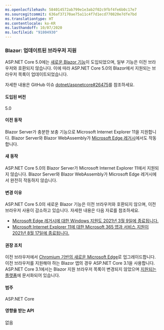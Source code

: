 ```yaml
---
ms.openlocfilehash: 584014572ab799e1e3ab2f02c9fbf4fe6b0c17e7
ms.sourcegitcommit: 636af37170ae75a11c4f7d1ecd770820e7dfe7bd
ms.translationtype: HT
ms.contentlocale: ko-KR
ms.lasthandoff: 10/07/2020
ms.locfileid: "91804930"
---
```

### <a name="blazor-updated-browser-support"></a>Blazor: 업데이트된 브라우저 지원

ASP.NET Core 5.0에는 [새로운 Blazor 기능](https://github.com/dotnet/aspnetcore/issues/21514)이 도입되었으며, 일부 기능은 이전 브라우저와 호환되지 않습니다. 이에 따라 ASP.NET Core 5.0의 Blazor에서 지원되는 브라우저 목록이 업데이트되었습니다.

자세한 내용은 GitHub 이슈 [dotnet/aspnetcore#26475](https://github.com/dotnet/aspnetcore/issues/26475)를 참조하세요.

#### <a name="version-introduced"></a>도입된 버전

5.0

#### <a name="old-behavior"></a>이전 동작

Blazor Server가 충분한 보충 기능으로 Microsoft Internet Explorer 11을 지원합니다. Blazor Server와 Blazor WebAssembly가 [Microsoft Edge 레거시](https://support.microsoft.com/help/4533505/what-is-microsoft-edge-legacy)에서도 작동합니다.

#### <a name="new-behavior"></a>새 동작

ASP.NET Core 5.0의 Blazor Server가 Microsoft Internet Explorer 11에서 지원되지 않습니다. Blazor Server와 Blazor WebAssembly가 Microsoft Edge 레거시에서 완전히 작동하지 않습니다.

#### <a name="reason-for-change"></a>변경 이유

ASP.NET Core 5.0의 새로운 Blazor 기능은 이전 브라우저와 호환되지 않으며, 이전 브라우저 사용이 감소하고 있습니다. 자세한 내용은 다음 자료를 참조하세요.

* [Microsoft Edge 레거시에 대한 Windows 지원도 2021년 3월 9일에 종료됩니다.](https://support.microsoft.com/help/4533505/what-is-microsoft-edge-legacy)
* [Microsoft Internet Explorer 11에 대한 Microsoft 365 앱과 서비스 지원이 2021년 8월 17일에 종료됩니다.](/lifecycle/announcements/m365-ie11-microsoft-edge-legacy)

#### <a name="recommended-action"></a>권장 조치

이전 브라우저에서 [Chromium 기반의 새로운 Microsoft Edge](https://www.microsoft.com/edge)로 업그레이드합니다. 이전 브라우저를 지원해야 하는 Blazor 앱의 경우 ASP.NET Core 3.1을 사용합니다. ASP.NET Core 3.1에서는 Blazor 지원 브라우저 목록이 변경되지 않았으며 [지원되는 플랫폼](/aspnet/core/blazor/supported-platforms?view=aspnetcore-3.1)에 문서화되어 있습니다.

#### <a name="category"></a>범주

ASP.NET Core

#### <a name="affected-apis"></a>영향을 받는 API

없음

<!--

#### Affected APIs

Not detectable via API analysis

-->

